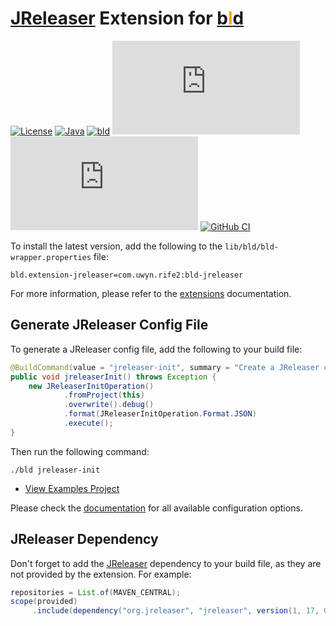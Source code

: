 # [JReleaser](https://jreleaser.org/) Extension for [b<span style="color:orange">l</span>d](https://rife2.com/bld) 

[![License](https://img.shields.io/badge/license-Apache%20License%202.0-blue.svg)](https://opensource.org/licenses/Apache-2.0)
[![Java](https://img.shields.io/badge/java-17%2B-blue)](https://www.oracle.com/java/technologies/javase/jdk17-archive-downloads.html)
[![bld](https://img.shields.io/badge/2.2.1-FA9052?label=bld&labelColor=2392FF)](https://rife2.com/bld)
[![Release](https://flat.badgen.net/maven/v/metadata-url/repo.rife2.com/releases/com/uwyn/rife2/bld-jreleaser/maven-metadata.xml?color=blue)](https://repo.rife2.com/#/releases/com/uwyn/rife2/bld-jreleaser)
[![Snapshot](https://flat.badgen.net/maven/v/metadata-url/repo.rife2.com/snapshots/com/uwyn/rife2/bld-jreleaser/maven-metadata.xml?label=snapshot)](https://repo.rife2.com/#/snapshots/com/uwyn/rife2/bld-jreleaser)
[![GitHub CI](https://github.com/rife2/bld-jreleaser/actions/workflows/bld.yml/badge.svg)](https://github.com/rife2/bld-jreleaser/actions/workflows/bld.yml)

To install the latest version, add the following to the `lib/bld/bld-wrapper.properties` file:

```properties
bld.extension-jreleaser=com.uwyn.rife2:bld-jreleaser
```

For more information, please refer to the [extensions](https://github.com/rife2/bld/wiki/Extensions) documentation.

## Generate JReleaser Config File

To generate a JReleaser config file, add the following to your build file:

```java
@BuildCommand(value = "jreleaser-init", summary = "Create a JReleaser config file.")
public void jreleaserInit() throws Exception {
    new JReleaserInitOperation()
            .fromProject(this)
            .overwrite().debug()
            .format(JReleaserInitOperation.Format.JSON)
            .execute();
}
```

Then run the following command:
```
./bld jreleaser-init
```

- [View Examples Project](https://github.com/rife2/bld-jreleaser/blob/master/examples/src/bld/java/com/example/)

Please check the [documentation](https://rife2.github.io/bld-jreleaser/rife/bld/extension/package-summary.html) for all available configuration options.

## JReleaser Dependency

Don't forget to add the [JReleaser](https://jreleaser.org/) dependency to your build file, as they are not provided by the extension. For example:

```java
repositories = List.of(MAVEN_CENTRAL);
scope(provided)
     .include(dependency("org.jreleaser", "jreleaser", version(1, 17, 0)));
```
